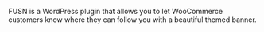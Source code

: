 FUSN is a WordPress plugin that allows you to let WooCommerce customers know where they can follow you with a beautiful themed banner.  
